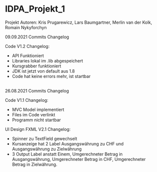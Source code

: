 # IDPA_Projekt_1
Projekt Autoren: Kris Prugarewicz, Lars Baumgartner, Merlin van der Kolk, Romain Nykyforchyn

09.09.2021 Commits Changelog

Code V1.2
Changelog:
- API Funktioniert
- Libraries lokal im .lib abgespeichert
- Kursgrabber funktioniert
- JDK ist jetzt von default aus 1.8
- Code hat keine errors mehr, ist startbar

<br>
26.08.2021 Commits Changelog

Code V1.1
Changelog:
- MVC Model implementiert
- Files im Code verlinkt
- Programm nicht startbar

UI Design FXML V2.1
Changelog:
- Spinner zu TextField gewechselt
- Kursanzeige hat 2 Label Ausgangswährung zu CHF und Ausgangswährung zu Zielwährung
- 3 Output Label anstatt Einem, Umgerechneter Betrag in Ausgangswährung, Umgerechneter Betrag in CHF, Umgerechneter Betrag in Zielwährung.
